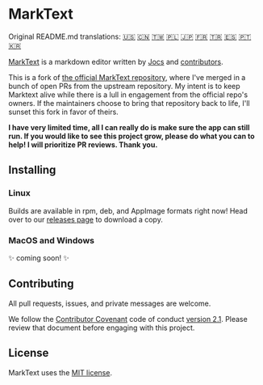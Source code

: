 # MarkText

Original README.md translations:
[:us:](docs/i18n/english.md#readme)
[:cn:](docs/i18n/zh_cn.md#readme)
[:taiwan:](docs/i18n/zh_tw.md#readme)
[:poland:](docs/i18n/pl.md#readme)
[:jp:](docs/i18n/ja.md#readme)
[:fr:](docs/i18n/french.md#readme)
[:tr:](docs/i18n/tr.md#readme)
[:es:](docs/i18n/spanish.md#readme)
[:portugal:](docs/i18n/pt.md#readme)
[:kr:](docs/i18n/ko.md#readme)


[MarkText](https://github.com/marktext/marktext) is a markdown editor written by [Jocs](https://github.com/Jocs) and [contributors](https://github.com/marktext/marktext/graphs/contributors).

This is a fork of [the official MarkText repository](https://github.com/marktext/marktext), where I've merged in a bunch of open PRs from the upstream repository.
My intent is to keep Marktext alive while there is a lull in engagement from the official repo's owners.
If the maintainers choose to bring that repository back to life, I'll sunset this fork in favor of theirs.

**I have very limited time, all I can really do is make sure the app can still run.
If you would like to see this project grow, please do what you can to help!
I will prioritize PR reviews.
Thank you.**

## Installing

### Linux

Builds are available in rpm, deb, and AppImage formats right now!
Head over to our [releases page](https://github.com/jacobwhall/marktext/releases) to download a copy.

### MacOS and Windows

✨ coming soon! ✨

## Contributing

All pull requests, issues, and private messages are welcome.

We follow the [Contributor Covenant](https://www.contributor-covenant.org/) code of conduct [version 2.1](.github/CODE_OF_CONDUCT.md). Please review that document before engaging with this project.

## License

MarkText uses the [MIT license](LICENSE).
